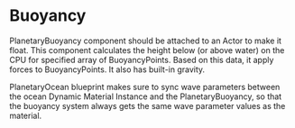 # Buoyancy

PlanetaryBuoyancy component should be attached to an Actor to make it float. This component calculates the height below (or above water) on the CPU for specified array of BuoyancyPoints. Based on this data, it apply forces to BuoyancyPoints. It also has built-in gravity.

PlanetaryOcean blueprint makes sure to sync wave parameters between the ocean Dynamic Material Instance and the PlanetaryBuoyancy, so that the buoyancy system always gets the same wave parameter values as the material.

